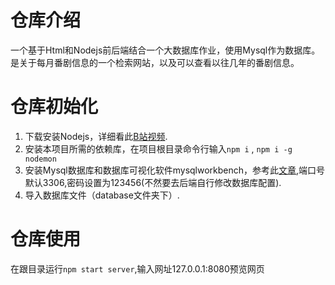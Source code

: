 # 仓库介绍
一个基于Html和Nodejs前后端结合一个大数据库作业，使用Mysql作为数据库。是关于每月番剧信息的一个检索网站，以及可以查看以往几年的番剧信息。

# 仓库初始化
1. 下载安装Nodejs，详细看此[B站视频](https://www.bilibili.com/video/BV19F411t7zX/?share_source=copy_web&vd_source=3e9e72ed2a403a7c4db67b5165334887).
2. 安装本项目所需的依赖库，在项目根目录命令行输入`npm i` , `npm i -g nodemon`
3. 安装Mysql数据库和数据库可视化软件mysqlworkbench，参考此[文章](https://blog.csdn.net/weixin_39289696/article/details/128850498),端口号默认3306,密码设置为123456(不然要去后端自行修改数据库配置).
4. 导入数据库文件（database文件夹下）.

# 仓库使用
在跟目录运行`npm start server`,输入网址127.0.0.1:8080预览网页